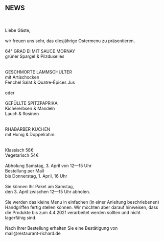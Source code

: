 ## NEWS

<br>
<br>
Liebe Gäste,<br>
<br>
wir freuen uns sehr, das diesjährige Ostermenu zu präsentieren.
<br>
<br>
64° GRAD EI MIT SAUCE MORNAY<br>
grüner Spargel & Pilzduxelles<br>
<br>
<br>
GESCHMORTE LAMMSCHULTER <br>
mit Artischocken   <br> 
Fenchel Salat & Quatre-Épices Jus  <br>    
<br>
oder<br>
<br>
GEFÜLLTE SPITZPAPRIKA <br>
Kichererbsen & Mandeln<br>
Lauch & Rosinen<br>
<br>
<br>
RHABARBER KUCHEN <br>
mit Honig & Doppelrahm<br>
<br>
<br>
Klassisch 58€  <br>
Vegetarisch  54€  <br>
<br>
Abholung Samstag, 
3. April von 12—15 Uhr


<br>
Bestellung per Mail<br>
bis Donnerstag, 1. April, 16 Uhr<br>
<br>
Sie können Ihr Paket am Samstag,<br>
den 3. April zwischen 12—15 Uhr abholen.<br>
<br>
Sie werden das kleine Menu in einfachen (in einer Anleitung beschriebenen) Handgriffen fertig stellen können. Wir möchten aber darauf hinweisen, dass die Produkte bis zum 4.4.2021 verarbeitet werden sollten und nicht lagerfähig sind.<br>
<br>
Nach ihrer Bestellung erhalten Sie eine Bestätigung von<br>
mail@restaurant-richard.de<br>
 <br>
<br>

<br>
<br>



<br>
<br>
<br>
